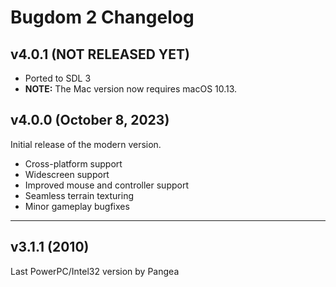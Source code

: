 # Bugdom 2 Changelog

## v4.0.1 (NOT RELEASED YET)

- Ported to SDL 3
- **NOTE:** The Mac version now requires macOS 10.13.

## v4.0.0 (October 8, 2023)

Initial release of the modern version.

- Cross-platform support
- Widescreen support
- Improved mouse and controller support
- Seamless terrain texturing
- Minor gameplay bugfixes

---

## v3.1.1 (2010)

Last PowerPC/Intel32 version by Pangea
